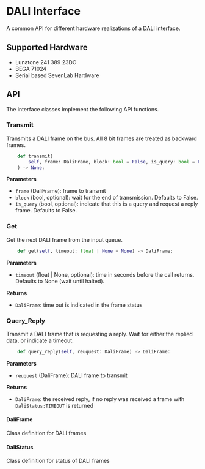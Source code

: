 # DALI Interface

A common API for different hardware realizations of a DALI interface.

## Supported Hardware
* Lunatone 241 389 23DO
* BEGA 71024
* Serial based SevenLab Hardware

## API

The interface classes implement the following API functions.

### Transmit

Transmits a DALI frame on the bus. All 8 bit frames are treated as backward frames.

```python
    def transmit(
        self, frame: DaliFrame, block: bool = False, is_query: bool = False
    ) -> None:
```

**Parameters**
* `frame` (DaliFrame): frame to transmit
* `block` (bool, optional): wait for the end of transmission. Defaults to False.
* `is_query` (bool, optional): indicate that this is a query and request a reply frame. Defaults to False.


### Get

Get the next DALI frame from the input queue.

```python
    def get(self, timeout: float | None = None) -> DaliFrame:
```

**Parameters**
* `timeout` (float | None, optional): time in seconds before the call returns. Defaults to None (wait until halted).

**Returns**
* `DaliFrame`: time out is indicated in the frame status


### Query_Reply

Transmit a DALI frame that is requesting a reply. Wait for either
the replied data, or indicate a timeout.

```python
    def query_reply(self, reuquest: DaliFrame) -> DaliFrame:
```

**Parameters**
* `reuquest` (DaliFrame): DALI frame to transmit

**Returns**
* `DaliFrame`: the received reply, if no reply was received a frame with `DaliStatus:TIMEOUT` is returned


#### DaliFrame

Class definition for DALI frames

#### DaliStatus

Class definition for status of DALI frames
